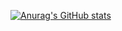 [![Anurag's GitHub stats](https://github-readme-stats.vercel.app/api?username=d-schell)](https://github.com/anuraghazra/github-readme-stats)
